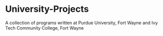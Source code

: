 # University-Projects
A collection of programs written at Purdue University, Fort Wayne and Ivy Tech Community College, Fort Wayne
